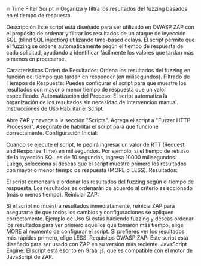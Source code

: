 🔥 Time Filter Script 🔥
Organiza y filtra los resultados del fuzzing basados en el tiempo de respuesta

Descripción
Este script está diseñado para ser utilizado en OWASP ZAP con el propósito de ordenar y filtrar los resultados de un ataque de inyección SQL (blind SQL injection) utilizando time-based delays. 
El script permite que el fuzzing se ordene automáticamente según el tiempo de respuesta de cada solicitud, ayudando a identificar fácilmente los valores que tardan más o menos en procesarse. 

Características
Orden de Resultados: Ordena los resultados del fuzzing en función del tiempo que tardan en responder (en milisegundos).
Filtrado de Tiempos de Respuesta: Puedes configurar el script para que muestre los resultados con mayor o menor tiempo de respuesta que un valor especificado.
Automatización del Proceso: El script automatiza la organización de los resultados sin necesidad de intervención manual.
Instrucciones de Uso
Habilitar el Script:

Abre ZAP y navega a la sección "Scripts".
Agrega el script a "Fuzzer HTTP Processor".
Asegúrate de habilitar el script para que funcione correctamente.
Configuración Inicial:

Cuando se ejecute el script, te pedirá ingresar un valor de RTT (Request and Response Time) en milisegundos.
Por ejemplo, si el tiempo de retraso de la inyección SQL es de 10 segundos, ingresa 10000 milisegundos.
Luego, selecciona si deseas que el script muestre primero los resultados con mayor o menor tiempo de respuesta (MORE o LESS).
Resultados:

El script comenzará a ordenar los resultados del fuzzing según el tiempo de respuesta.
Los resultados se ordenarán de acuerdo al criterio seleccionado (más o menos tiempo).
Reiniciar ZAP:

Si el script no muestra resultados inmediatamente, reinicia ZAP para asegurarte de que todos los cambios y configuraciones se apliquen correctamente.
Ejemplo de Uso
Si estás haciendo fuzzing y deseas ordenar los resultados para ver primero aquellos que tomaron más tiempo, elige MORE al momento de configurar el script.
Si prefieres ver los resultados más rápidos primero, elige LESS.
Requisitos
OWASP ZAP: Este script está diseñado para ser usado con ZAP en su versión más reciente.
JavaScript Engine: El script está escrito en Graal.js, que es compatible con el motor de JavaScript de ZAP.



